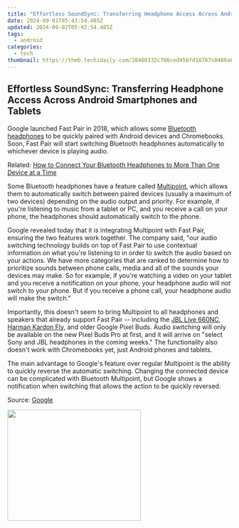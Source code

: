 ```yaml
---
title: "Effortless SoundSync: Transferring Headphone Access Across Android Smartphones and Tablets"
date: 2024-09-01T05:43:54.485Z
updated: 2024-09-02T05:43:54.485Z
tags:
  - android
categories:
  - tech
thumbnail: https://thmb.techidaily.com/28460332c706ced456fd18767c0466a64d105614a00c30d76ebc074f7652f887.jpg
---
```


## Effortless SoundSync: Transferring Headphone Access Across Android Smartphones and Tablets

Google launched Fast Pair in 2018, which allows some [Bluetooth headphones](https://ios-unlock.techidaily.com/locked-out-of-apple-iphone-xs-max-5-ways-to-get-into-a-locked-apple-iphone-xs-max-by-drfone-ios/) to be quickly paired with Android devices and Chromebooks. Soon, Fast Pair will start switching Bluetooth headphones automatically to whichever device is playing audio.

Related: [How to Connect Your Bluetooth Headphones to More Than One Device at a Time](https://youtube-clips.techidaily.com/new-building-an-engaging-sports-highlight-reel/) 

 Some Bluetooth headphones have a feature called [Multipoint](https://youtube-clips.techidaily.com/new-building-an-engaging-sports-highlight-reel/), which allows them to automatically switch between paired devices (usually a maximum of two devices) depending on the audio output and priority. For example, if you're listening to music from a tablet or PC, and you receive a call on your phone, the headphones should automatically switch to the phone.

 Google revealed today that it is integrating Multipoint with Fast Pair, ensuring the two features work together. The company said, "our audio switching technology builds on top of Fast Pair to use contextual information on what you're listening to in order to switch the audio based on your actions. We have more categories that are ranked to determine how to prioritize sounds between phone calls, media and all of the sounds your devices may make. So for example, if you're watching a video on your tablet and you receive a notification on your phone, your headphone audio will not switch to your phone. But if you receive a phone call, your headphone audio will make the switch."

 Importantly, this doesn't seem to bring Multipoint to all headphones and speakers that already support Fast Pair -- including the [JBL Live 660NC](https://www.amazon.com/JBL-Live-660NC-Cancelling-Headphones/dp/B091FVMVBW?tag=htg-v2-7tf8f1d-20&ascsubtag=UUhtgUeUpU205146&asc%5Frefurl=https%3A%2F%2Fwww.howtogeek.com%2F820003%2Fandroid-phones-chromebooks-can-now-easily-share-headphones%2F&asc%5Fcampaign=Short-Term), [Harman Kardon Fly](https://www.amazon.com/Harman-Kardon-Bluetooth-Headphones-Cancelling/dp/B08GNQWY24?tag=htg-v2-7tf8f1d-20&ascsubtag=UUhtgUeUpU205146&asc%5Frefurl=https%3A%2F%2Fwww.howtogeek.com%2F820003%2Fandroid-phones-chromebooks-can-now-easily-share-headphones%2F&asc%5Fcampaign=Short-Term), and older Google Pixel Buds. Audio switching will only be available on the new Pixel Buds Pro at first, and it will arrive on "select Sony and JBL headphones in the coming weeks." The functionality also doesn't work with Chromebooks yet, just Android phones and tablets.

 The main advantage to Google's feature over regular Multipoint is the ability to quickly reverse the automatic switching. Changing the connected device can be complicated with Bluetooth Multipoint, but Google shows a notification when switching that allows the action to be quickly reversed.

 Source: [Google](https://www.blog.google/products/android/better-together-audio-switching)

<ins class="adsbygoogle"
     style="display:block"
     data-ad-format="autorelaxed"
     data-ad-client="ca-pub-7571918770474297"
     data-ad-slot="1223367746"></ins>



<ins class="adsbygoogle"
     style="display:block"
     data-ad-client="ca-pub-7571918770474297"
     data-ad-slot="8358498916"
     data-ad-format="auto"
     data-full-width-responsive="true"></ins>



<!-- affiliate ads begin -->
<a href="https://dhgate.sjv.io/c/5597632/1678785/12108" target="_top" id="1678785"><img src="//a.impactradius-go.com/display-ad/12108-1678785" border="0" alt="" width="300" height="250"/></a>
<!-- affiliate ads end -->